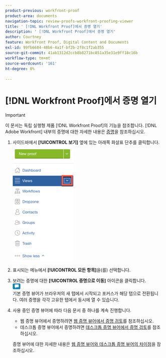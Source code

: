 ```yaml
---
product-previous: workfront-proof
product-area: documents
navigation-topic: review-proofs-workfront-proofing-viewer
title: ' [!DNL Workfront Proof]에서 증명 열기'
description: ' [!DNL Workfront Proof]에서 증명 열기'
author: Courtney
feature: Workfront Proof, Digital Content and Documents
exl-id: 99fb6684-48b6-4a1f-bf2b-2f8c1f2ab355
source-git-commit: 41ab1312d2ccb8b8271bc851a35e31e9ff18c16b
workflow-type: tm+mt
source-wordcount: '161'
ht-degree: 0%

---
```


# [!DNL Workfront Proof]에서 증명 열기

>[!IMPORTANT]
>
>이 문서는 독립 실행형 제품 [!DNL Workfront Proof]의 기능을 참조합니다. [!DNL Adobe Workfront] 내부의 증명에 대한 자세한 내용은 [증명](../../../review-and-approve-work/proofing/proofing.md)을 참조하십시오.

1. 사이드바에서 **[!UICONTROL 보기]** 옆에 있는 아래쪽 화살표 단추를 클릭합니다.\
   ![Down_arrow_next_to_Views.png](assets/down-arrow-next-to-views-193x371.png)

1. 표시되는 메뉴에서 **[!UICONTROL 모든 항목]**&#x200B;을(를) 선택합니다.
1. 보려는 증명에 대한 **[!UICONTROL 증명으로 이동]** 아이콘을 클릭합니다.\
   ![Go_to_Proof_blue_icon.png](assets/go-to-proof-blue-icon.png)\
   기본 증명 뷰어가 브라우저의 새 탭에서 시작되고 포커스가 해당 탭으로 전환됩니다. 여러 증명을 각각 고유한 탭에서 동시에 열 수 있습니다.

1. 사용 중인 증명 뷰어에 따라 다음 문서 중 하나를 계속 진행합니다.

   * 웹 증명 뷰어에서 증명하려면 [웹 증명 뷰어에서 증명 검토](https://support.workfront.com/hc/en-us/sections/115000275214)를 참조하십시오.
   * 데스크톱 증명 뷰어에서 증명하려면 [데스크톱 증명 뷰어에서 증명 검토](https://support.workfront.com/hc/en-us/search/click?data=BAh7CjoHaWRsKwjm7%2BTRUwA6CXR5cGVJIgxhcnRpY2xlBjoGRVQ6CHVybEkiVC9oYy9lbi11cy9hcnRpY2xlcy8zNjAwMDM3MjczMzQtUmV2aWV3aW5nLVByb29mcy1pbi10aGUtRGVza3RvcC1Qcm9vZmluZy1WaWV3ZXIGOwdUOg5zZWFyY2hfaWRJIik0NDIyMjdkZi0zYTA4LTQ2YjItYTdkMy1kYzM1YjhlN2U4MjUGOwdGOglyYW5raQc%3D--2056c434cf6f4f97ca87532493ebfeb67ca07b63)를 참조하십시오.

   증명 뷰어에 대한 자세한 내용은 [웹 증명 뷰어와 데스크톱 증명 뷰어의 차이점](../../../review-and-approve-work/proofing/proofing-overview/understand-differences-between-web-viewer.md)을 참조하십시오.
